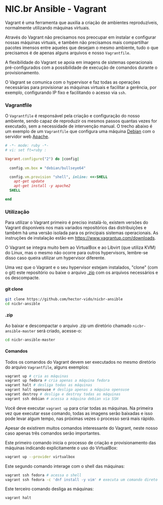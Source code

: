 # NIC.br Ansible - Vagrant

Vagrant é uma ferramenta que auxilia a criação de ambientes reproduzíveis, normalmente utilizando máquinas virtuais.

Através do Vagrant não precisamos nos preocupar em instalar e configurar nossas máquinas virtuais, e também não precisamos mais compartilhar pacotes imensos entre aqueles que desejam o mesmo ambiente, tudo o que precisamos é de apenas alguns arquivos e nosso `Vagrantfile`.

A flexibilidade do Vagrant se apoia em imagens de sistemas operacionais pré-configurados com a possibilidade de execução de comandos durante o provisionamento.

O Vagrant se comunica com o hypervisor e faz todas as operações necessárias para provisionar as máquinas virtuais e facilitar a gerência, por exemplo, configurando IP fixo e facilitando o acesso via `ssh`.

### Vagrantfile

O `Vagrantfile` é responsável pela criação e configuração do nosso ambiente, sendo capaz de reproduzir os mesmos passos quantas vezes for executado, sem a necessidade de intervenção manual. O trecho abaixo é um exemplo de um `Vagrantfile`  que configura uma máquina [Debian](https://www.debian.org/) com o servidor web [Apache](https://httpd.apache.org/).

```ruby
# -*- mode: ruby -*-
# vi: set ft=ruby :

Vagrant.configure("2") do |config|
  
  config.vm.box = "debian/bullseye64"

  config.vm.provision "shell", inline: <<-SHELL
    apt-get update
    apt-get install -y apache2
  SHELL

end
```

### Utilização

Para utilizar o Vagrant primeiro é preciso instalá-lo, existem versões do Vagrant disponíveis nos mais variados repositórios das distribuições e também há uma versão isolada para os principais sistemas operacionais. As instruções de instalação estão em https://www.vagrantup.com/downloads.

O Vagrant se integra muito bem ao VirtualBox e ao Libvirt (que utiliza KVM) do Linux, mas o mesmo não ocorre para outros hypervisors, lembre-se disso caso queira utilizar um hypervisor diferente.

Uma vez que o Vagrant e o seu hypervisor estejam instalados, "clone" (com o git) este repositório ou baixe o arquivo [.zip](https://github.com/hector-vido/nicbr-ansible/archive/refs/heads/master.zip) com os arquivos necessários e os descompacte.

#### git clone

```bash
git clone https://github.com/hector-vido/nicbr-ansible
cd nicbr-ansible
```

#### .zip

Ao baixar e descompactar o arquivo .zip um diretório chamado `nicbr-ansible-master` será criado, acesse-o:

```bash
cd nicbr-ansible-master
```

#### Comandos

Todos os comandos do Vagrant devem ser executados no mesmo diretório do arquivo `Vagrantfile`, alguns exemplos:

```bash
vagrant up # cria as máquinas
vagrant up fedora # cria apenas a máquina fedora
vagrant halt # desliga todas as máquinas
vagrant halt opensuse # desliga apenas a máquina opensuse
vagrant destroy # desliga e destroy todas as máquinas
vagrant ssh debian # acessa a máquina debian via SSH
```

Você deve executar `vagrant up` para criar todas as máquinas. Na primeira vez que executar esse comando, todas as imagens serão baixadas e isso pode levar algum tempo, nas próximas vezes o processo será mais rápido.

Apesar de existirem muitos comandos interessante do Vagrant, neste nosso caso apenas três comandos serão importantes.

Este primeiro comando inicia o processo de criação e provisionamento das máquinas indicando explicitamente o uso do VirtualBox:

```bash
vagrant up --provider virtualbox
```

Este segundo comando interage com o shell das máquinas:

```bash
vagrant ssh fedora # acessa o shell
vagrant ssh fedora -c 'dnf install -y vim' # executa um comando direto
```

Este terceiro comando desliga as máquinas:

```bash
vagrant halt
```
